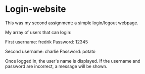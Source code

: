 # Login-website
This was my second assignment: a simple login/logout webpage.

My array of users that can login:

First username: fredrik
Password: 12345

Second username: charlie
Password: potato

Once logged in, the user's name is displayed.
If the username and password are incorrect, a message will be shown.



